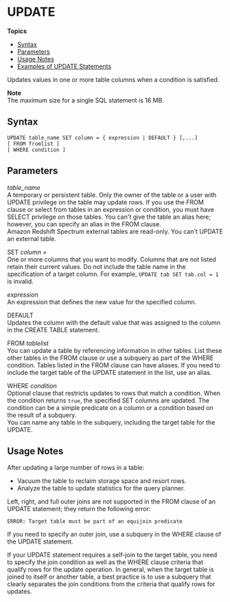 # UPDATE<a name="r_UPDATE"></a>

**Topics**
+ [Syntax](#r_UPDATE-synopsis)
+ [Parameters](#r_UPDATE-parameters)
+ [Usage Notes](#r_UPDATE_usage_notes)
+ [Examples of UPDATE Statements](c_Examples_of_UPDATE_statements.md)

Updates values in one or more table columns when a condition is satisfied\. 

**Note**  
The maximum size for a single SQL statement is 16 MB\.

## Syntax<a name="r_UPDATE-synopsis"></a>

```
UPDATE table_name SET column = { expression | DEFAULT } [,...]
[ FROM fromlist ]
[ WHERE condition ]
```

## Parameters<a name="r_UPDATE-parameters"></a>

 *table\_name*   
A temporary or persistent table\. Only the owner of the table or a user with UPDATE privilege on the table may update rows\. If you use the FROM clause or select from tables in an expression or condition, you must have SELECT privilege on those tables\. You can't give the table an alias here; however, you can specify an alias in the FROM clause\.   
Amazon Redshift Spectrum external tables are read\-only\. You can't UPDATE an external table\.

SET *column* =   
One or more columns that you want to modify\. Columns that are not listed retain their current values\. Do not include the table name in the specification of a target column\. For example, `UPDATE tab SET tab.col = 1` is invalid\.

 *expression*   
An expression that defines the new value for the specified column\. 

DEFAULT   
Updates the column with the default value that was assigned to the column in the CREATE TABLE statement\. 

FROM *tablelist*   
You can update a table by referencing information in other tables\. List these other tables in the FROM clause or use a subquery as part of the WHERE condition\. Tables listed in the FROM clause can have aliases\. If you need to include the target table of the UPDATE statement in the list, use an alias\. 

WHERE *condition*   
Optional clause that restricts updates to rows that match a condition\. When the condition returns `true`, the specified SET columns are updated\. The condition can be a simple predicate on a column or a condition based on the result of a subquery\.   
You can name any table in the subquery, including the target table for the UPDATE\. 

## Usage Notes<a name="r_UPDATE_usage_notes"></a>

After updating a large number of rows in a table: 
+ Vacuum the table to reclaim storage space and resort rows\. 
+ Analyze the table to update statistics for the query planner\. 

Left, right, and full outer joins are not supported in the FROM clause of an UPDATE statement; they return the following error: 

```
ERROR: Target table must be part of an equijoin predicate
```

 If you need to specify an outer join, use a subquery in the WHERE clause of the UPDATE statement\. 

If your UPDATE statement requires a self\-join to the target table, you need to specify the join condition as well as the WHERE clause criteria that qualify rows for the update operation\. In general, when the target table is joined to itself or another table, a best practice is to use a subquery that clearly separates the join conditions from the criteria that qualify rows for updates\. 